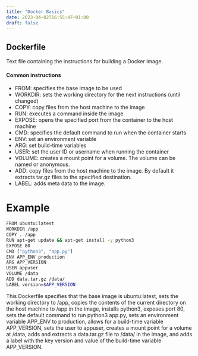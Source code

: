 ```yaml
---
title: "Docker Basics"
date: 2023-04-02T16:55:47+01:00
draft: false
---
```


## Dockerfile
Text file containing the instructions for building a Docker image.

#### Common instructions
* FROM: specifies the base image to be used
* WORKDIR: sets the working directory for the next instructions (until changed)
* COPY: copy files from the host machine  to the image
* RUN: executes a command inside the image
* EXPOSE: opens the specified port from the container to the host machine
* CMD: specifies the default command to run when the container starts
* ENV: set an environment variable
* ARG: set build-time variables
* USER: set the user ID or username when running the container
* VOLUME: creates a mount point for a volume. The volume can be named or anonymous.
* ADD: copy files from the host machine to the image. By default it extracts tar.gz files to the specified destination.
* LABEL: adds meta data to the image.

# Example 

```bash
FROM ubuntu:latest
WORKDIR /app
COPY . /app
RUN apt-get update && apt-get install -y python3
EXPOSE 80
CMD ["python3", "app.py"]
ENV APP_ENV production
ARG APP_VERSION
USER appuser
VOLUME /data
ADD data.tar.gz /data/
LABEL version=$APP_VERSION
```
This Dockerfile specifies that the base image is ubuntu:latest, sets the working directory to /app, copies the contents of the current directory on the host machine to /app in the image, installs python3, exposes port 80, sets the default command to run python3 app.py, sets an environment variable APP_ENV to production, allows for a build-time variable APP_VERSION, sets the user to appuser, creates a mount point for a volume at /data, adds and extracts a data.tar.gz file to /data/ in the image, and adds a label with the key version and value of the build-time variable APP_VERSION.

